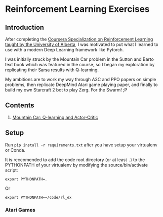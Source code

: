 # Reinforcement Learning Exercises

## Introduction

After completing the [Coursera Specialization on Reinforcement Learning taught by the University of Alberta](https://www.coursera.org/specializations/reinforcement-learning), I was motivated to put what I learned to use with a modern Deep Learning framework like Pytorch.

I was initially struck by the Mountain Car problem in the Sutton and Barto text book which was featured in the course, so I began my exploration by replicating their Sarsa results with Q-learning.

My ambitions are to work my way through A3C and PPO papers on simple problems, then replicate DeepMind Atari game playing paper, and finally to build my own Starcraft 2 bot to play Zerg. For the Swarm! ;P


## Contents

1. [Mountain Car: Q-learning and Actor-Critic](./mountain_car/)


## Setup

Run `pip install -r requirements.txt` after you have setup your virtualenv or Conda.

It is reccomended to add the code root directory (or at least `.`) to the PYTHONPATH of your virtualenv by modifying the source/bin/activate script:

`export PYTHONPATH=.`

Or

`export PYTHONPATH=~/code/rl_ex`

### Atari Games


